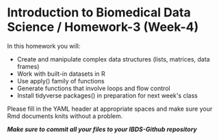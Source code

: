 # Introduction to Biomedical Data Science / Homework-3 (Week-4)


In this homework you will:

- Create and manipulate complex data structures (lists, matrices, data frames)
- Work with built-in datasets in R
- Use apply() family of functions
- Generate functions that involve loops and flow control
- Install tidyverse packages() in preparation for next week's class


Please fill in the YAML header at appropriate spaces and make sure your Rmd documents knits without a problem.

***Make sure to commit all your files to your IBDS-Github repository***
